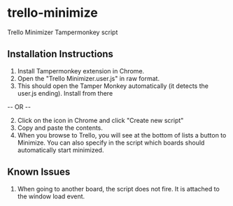 # trello-minimize
Trello Minimizer Tampermonkey script

## Installation Instructions
1.  Install Tampermonkey extension in Chrome.
2.  Open the "Trello Minimizer.user.js" in raw format.  
3.  This should open the Tamper Monkey automatically (it detects the user.js ending).  Install from there

 -- OR --

2.  Click on the icon in Chrome and click "Create new script"
3.  Copy and paste the contents.
4.  When you browse to Trello, you will see at the bottom of lists a button to Minimize.  You can also specify in the script which boards should automatically start minimized.

## Known Issues
1.  When going to another board, the script does not fire.  It is attached to the window load event.
